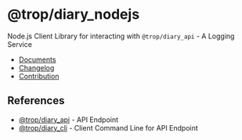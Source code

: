 # @trop/diary_nodejs

Node.js Client Library for interacting with `@trop/diary_api` -
A Logging Service

* [Documents](https://trop-diary-nodejs.netlify.com)
* [Changelog](changelog.md)
* [Contribution](contribution.md)

## References

* [@trop/diary_api](https://trop-diary-api.netlify.com) -
  API Endpoint
* [@trop/diary_cli](https://trop-diary-cli.netlify.com) -
  Client Command Line for API Endpoint
